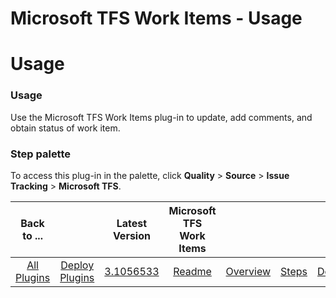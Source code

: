 
Microsoft TFS Work Items - Usage
================================

# Usage



### Usage




 


Use the Microsoft TFS Work Items plug-in to update, add comments, and obtain status of work item.



### **Step palette**


To access this plug-in in the palette, click **Quality** > **Source** > **Issue Tracking** > **Microsoft TFS**.




|Back to ...||Latest Version|Microsoft TFS Work Items ||||
| :---: | :---: | :---: | :---: | :---: | :---: | :---: |
|[All Plugins](../../index.md)|[Deploy Plugins](../README.md)|[3.1056533](https://raw.githubusercontent.com/UrbanCode/IBM-UCD-PLUGINS/main/files/plugin-air-TFS-WorkItems/TFS-WorkItems-3.1056533.zip)|[Readme](README.md)|[Overview](overview.md)|[Steps](steps.md)|[Downloads](downloads.md)|
